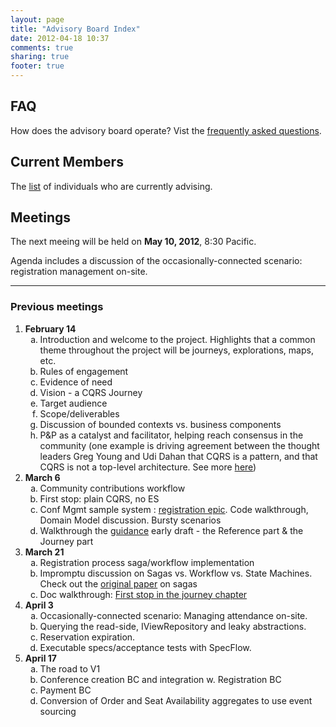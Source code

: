 ```yaml
---
layout: page
title: "Advisory Board Index"
date: 2012-04-18 10:37
comments: true
sharing: true
footer: true
---
```


## FAQ
How does the advisory board operate? Vist the [frequently asked questions](/advisors/faq).


## Current Members

The [list](/advisors/members) of individuals who are currently advising.


## Meetings

The next meeing will be held on **May 10, 2012**, 8:30 Pacific.

Agenda includes a discussion of the occasionally-connected scenario: registration management on-site.

<hr/>

### Previous meetings

<ol>
<li><strong>February 14</strong></br>
  <ol type="a">
    <li>Introduction and welcome to the project. Highlights that a common theme throughout the project will be journeys, explorations, maps, etc.</li>
    <li>Rules of engagement</li>
    <li>Evidence of need</li>
    <li>Vision - a CQRS Journey</li>
    <li>Target audience</li>
    <li>Scope/deliverables</li>
    <li>Discussion of bounded contexts vs. business components</li>
    <li>P&P as a catalyst and facilitator, helping reach consensus in the community (one example is driving agreement between the thought leaders Greg Young and Udi Dahan that CQRS is a pattern, and that CQRS is not a top-level architecture. See more  <a href="http://www.udidahan.com/2012/02/10/udi-greg-reach-cqrs-agreement">here</a>)</li>    
  </ol>
</li>

<li><strong>March 6</strong></br>
  <ol type="a">
    <li>Community contributions workflow</li>
    <li>First stop: plain CQRS, no ES</li>
    <li>Conf Mgmt sample system : <a href="https://github.com/mspnp/cqrs-journey-code/tree/dev/source/Conference/Registration">registration epic</a>. Code walkthrough, Domain Model discussion. Bursty scenarios</li>
    <li>Walkthrough the <a href="https://github.com/mspnp/cqrs-journey-doc/">guidance</a> early draft - the Reference part & the Journey part</li>
  </ol>
</li>

<li><strong>March 21</strong></br>
  <ol type="a">
    <li>Registration process saga/workflow implementation</li>
    <li>Impromptu discussion on Sagas vs. Workflow vs. State Machines. Check out the <a href="http://citeseerx.ist.psu.edu/viewdoc/download?doi=10.1.1.93.7258&rep=rep1&type=pdf">original paper</a> on sagas </li>
    <li>Doc walkthrough: <a href="http://pundit.cloudapp.net/#Journey_03_OrdersBC.doc">First stop in the journey chapter</a></li>
  </ol>
</li>


<li><strong>April 3</strong></br>
  <ol type="a">
    <li>Occasionally-connected scenario: Managing attendance on-site.</li>
    <li>Querying the read-side, IViewRepository and leaky abstractions.</li>
    <li>Reservation expiration.</li>
    <li>Executable specs/acceptance tests with SpecFlow.</li>
  </ol>
</li>


<li><strong>April 17</strong></br>
  <ol type="a">
    <li>The road to V1</li>
    <li>Conference creation BC and integration w. Registration BC</li>
    <li>Payment BC</li>
    <li>Conversion of  Order and Seat Availability aggregates to use event sourcing</li>
  </ol>
</li>

